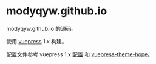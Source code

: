 # modyqyw.github.io

modyqyw.github.io 的源码。

使用 [vuepress](https://vuepress.vuejs.org/) 1.x 构建。

配置文件参考 vuepress 1.x [配置](https://vuepress.vuejs.org/zh/config/) 和 [vuepress-theme-hope](https://vuepress-theme-hope.github.io/)。
